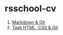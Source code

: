 # rsschool-cv
1. [Markdown & Git](https://KiStanislav.github.io/rsschool-cv/cv)
1. [Task HTML, CSS & Git](https://KiStanislav.github.io/rsschool-cv/index.html)
